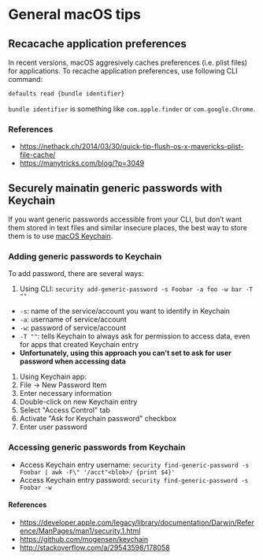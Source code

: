 # General macOS tips

## Recacache application preferences

In recent versions, macOS aggresively caches preferences (i.e. plist files) for applications. To recache application preferences, use following CLI command:

```sh
defaults read {bundle identifier}
```

`bundle identifier` is something like `com.apple.finder` or `com.google.Chrome`.

### References

* https://nethack.ch/2014/03/30/quick-tip-flush-os-x-mavericks-plist-file-cache/
* https://manytricks.com/blog/?p=3049

## Securely mainatin generic passwords with Keychain

If you want generic passwords accessible from your CLI, but don’t want them stored in text files and similar insecure places, the best way to store them is to use [macOS Keychain](https://en.wikipedia.org/wiki/Keychain_(software)).

### Adding generic passwords to Keychain

To add password, there are several ways:

1. Using CLI: `security add-generic-password -s Foobar -a foo -w bar -T ""`
  * `-s`: name of the service/account you want to identify in Keychain
  * `-a`: username of service/account
  * `-w`: password of service/account
  * `-T ""`: tells Keychain to always ask for permission to access data, even for apps that created Keychain entry
  * **Unfortunately, using this approach you can’t set to ask for user password when accessing data**
1. Using Keychain app:
  1. File → New Password Item
  2. Enter necessary information
  3. Double-click on new Keychain entry
  4. Select "Access Control" tab
  5. Activate "Ask for Keychain password" checkbox
  6. Enter user password

### Accessing generic passwords from Keychain

* Access Keychain entry username: `security find-generic-password -s Foobar | awk -F\" '/acct"<blob>/ {print $4}'`
* Access Keychain entry password: `security find-generic-password -s Foobar -w`

#### References

* https://developer.apple.com/legacy/library/documentation/Darwin/Reference/ManPages/man1/security.1.html
* https://github.com/mogensen/keychain
* http://stackoverflow.com/a/29543598/178058
